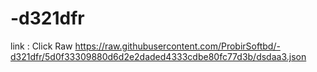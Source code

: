 # -d321dfr
link : Click Raw
https://raw.githubusercontent.com/ProbirSoftbd/-d321dfr/5d0f33309880d6d2e2daded4333cdbe80fc77d3b/dsdaa3.json

